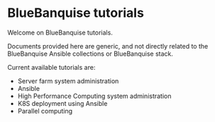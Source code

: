# BlueBanquise tutorials

Welcome on BlueBanquise tutorials.

Documents provided here are generic, and not directly related to the BlueBanquise Ansible collections or BlueBanquise stack.

Current available tutorials are:

* Server farm system administration
* Ansible
* High Performance Computing system administration
* K8S deployment using Ansible
* Parallel computing